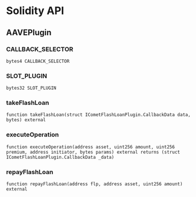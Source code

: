 # Solidity API

## AAVEPlugin

### CALLBACK_SELECTOR

```solidity
bytes4 CALLBACK_SELECTOR
```

### SLOT_PLUGIN

```solidity
bytes32 SLOT_PLUGIN
```

### takeFlashLoan

```solidity
function takeFlashLoan(struct ICometFlashLoanPlugin.CallbackData data, bytes) external
```

### executeOperation

```solidity
function executeOperation(address asset, uint256 amount, uint256 premium, address initiator, bytes params) external returns (struct ICometFlashLoanPlugin.CallbackData _data)
```

### repayFlashLoan

```solidity
function repayFlashLoan(address flp, address asset, uint256 amount) external
```


